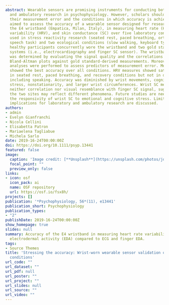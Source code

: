 ```yaml
---
abstract: Wearable sensors are promising instruments for conducting both laboratory
  and ambulatory research in psychophysiology. However, scholars should be aware of
  their measurement error and the conditions in which accuracy is achieved. This study
  aimed to assess the accuracy of a wearable sensor designed for research purposes,
  the E4 wristband (Empatica, Milan, Italy), in measuring heart rate (HR), heart rate
  variability (HRV), and skin conductance (SC) over five laboratory conditions widely
  used in stress reactivity research (seated rest, paced breathing, orthostatic, Stroop,
  speech task) and two ecological conditions (slow walking, keyboard typing). Forty
  healthy participants concurrently wore the wristband and two gold standard measurement
  systems (i.e., electrocardiography and finger SC sensor). The wristband accuracy
  was determined by evaluating the signal quality and the correlations with and the
  Bland‐Altman plots against gold standard‐derived measurements. Moreover, exploratory
  analyses were performed to assess predictors of measurement error. Mean HR measures
  showed the best accuracy over all conditions. HRV measures showed satisfactory accuracy
  in seated rest, paced breathing, and recovery conditions but not in dynamic conditions,
  including speaking. Accuracy was diminished by wrist movements, cognitive and emotional
  stress, nonstationarity, and larger wrist circumferences. Wrist SC measures showed
  neither correlation nor visual resemblance with finger SC signal, suggesting that
  the two sites may reflect different phenomena. Future studies are needed to assess
  the responsivity of wrist SC to emotional and cognitive stress. Limitations and
  implications for laboratory and ambulatory research are discussed.
authors:
- admin
- Evelyn Gianfranchi
- Nicola Cellini
- Elisabetta Patron
- Mariaelena Tagliabue
- Michela Sarlo
date: 2019-16-24T00:00:00Z
doi: https://doi.org/10.1111/psyp.13441
featured: false
image:
  caption: 'Image credit: [**Unsplash**](https://unsplash.com/photos/jdD8gXaTZsc)'
  focal_point: ""
  preview_only: false
links:
- icon: osf
  icon_pack: ai
  name: OSF repository
  url: https://osf.io/fsx8h/
projects: []
publication: '*Psychophysiology, 56*(11), e13441'
publication_short: Psychophysiology
publication_types:
- "2"
publishDate: 2019-16-24T00:00:00Z
show_homepage: true
slides: null
summary: Accuracy of the E4 wristband in measuring heart rate variability (HRV) and
  electrodermal activity (EDA) compared to ECG and finger EDA.
tags:
- Source Themes
title: 'Stressing the accuracy: Wrist-worn wearable sensor validation over different
  conditions'
url_code: ""
url_dataset: ""
url_pdf: null
url_poster: ""
url_project: ""
url_slides: null
url_source: ""
url_video: ""
---
```

